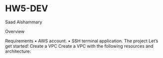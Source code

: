 # HW5-DEV 


Saad Alshammary



Overview




Requirements
• AWS account.
• SSH terminal application.
The project
Let’s get started!
Create a VPC
Create a VPC with the following resources and architecture:
 



  
